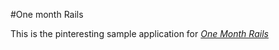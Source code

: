 #One month Rails

This is the pinteresting sample application for [*One Month Rails*](http://onemonthrails.com)
